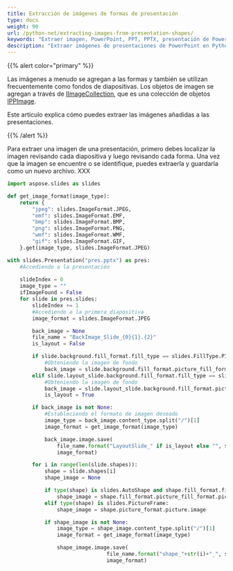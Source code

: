 ```yaml
---
title: Extracción de imágenes de formas de presentación
type: docs
weight: 90
url: /python-net/extracting-images-from-presentation-shapes/
keywords: "Extraer imagen, PowerPoint, PPT, PPTX, presentación de PowerPoint, Python, Aspose.Slides para Python"
description: "Extraer imágenes de presentaciones de PowerPoint en Python"
---
```


{{% alert color="primary" %}} 

Las imágenes a menudo se agregan a las formas y también se utilizan frecuentemente como fondos de diapositivas. Los objetos de imagen se agregan a través de [IImageCollection](https://reference.aspose.com/slides/python-net/aspose.slides/iimagecollection/), que es una colección de objetos [IPPImage](https://reference.aspose.com/slides/python-net/aspose.slides/ippimage/). 

Este artículo explica cómo puedes extraer las imágenes añadidas a las presentaciones. 

{{% /alert %}} 

Para extraer una imagen de una presentación, primero debes localizar la imagen revisando cada diapositiva y luego revisando cada forma. Una vez que la imagen se encuentre o se identifique, puedes extraerla y guardarla como un nuevo archivo. XXX 

```py
import aspose.slides as slides

def get_image_format(image_type):
    return {
        "jpeg": slides.ImageFormat.JPEG,
        "emf": slides.ImageFormat.EMF,
        "bmp": slides.ImageFormat.BMP,
        "png": slides.ImageFormat.PNG,
        "wmf": slides.ImageFormat.WMF,
        "gif": slides.ImageFormat.GIF,
    }.get(image_type, slides.ImageFormat.JPEG)

with slides.Presentation("pres.pptx") as pres:
    #Accediendo a la presentación
    
    slideIndex = 0
    image_type = ""
    ifImageFound = False
    for slide in pres.slides:
        slideIndex += 1
        #Accediendo a la primera diapositiva
        image_format = slides.ImageFormat.JPEG

        back_image = None
        file_name = "BackImage_Slide_{0}{1}.{2}"
        is_layout = False

        if slide.background.fill_format.fill_type == slides.FillType.PICTURE:
            #Obteniendo la imagen de fondo  
            back_image = slide.background.fill_format.picture_fill_format.picture.image
        elif slide.layout_slide.background.fill_format.fill_type == slides.FillType.PICTURE:
            #Obteniendo la imagen de fondo  
            back_image = slide.layout_slide.background.fill_format.picture_fill_format.picture.image
            is_layout = True

        if back_image is not None:
            #Estableciendo el formato de imagen deseado 
            image_type = back_image.content_type.split("/")[1]
            image_format = get_image_format(image_type)

            back_image.image.save(
                file_name.format("LayoutSlide_" if is_layout else "", slideIndex, image_type), 
                image_format)

        for i in range(len(slide.shapes)):
            shape = slide.shapes[i]
            shape_image = None

            if type(shape) is slides.AutoShape and shape.fill_format.fill_type == slides.FillType.PICTURE:
                shape_image = shape.fill_format.picture_fill_format.picture.image
            elif type(shape) is slides.PictureFrame:
                shape_image = shape.picture_format.picture.image

            if shape_image is not None:
                image_type = shape_image.content_type.split("/")[1]
                image_format = get_image_format(image_type)

                shape_image.image.save(
                                file_name.format("shape_"+str(i)+"_", slideIndex, image_type), 
                                image_format)
```